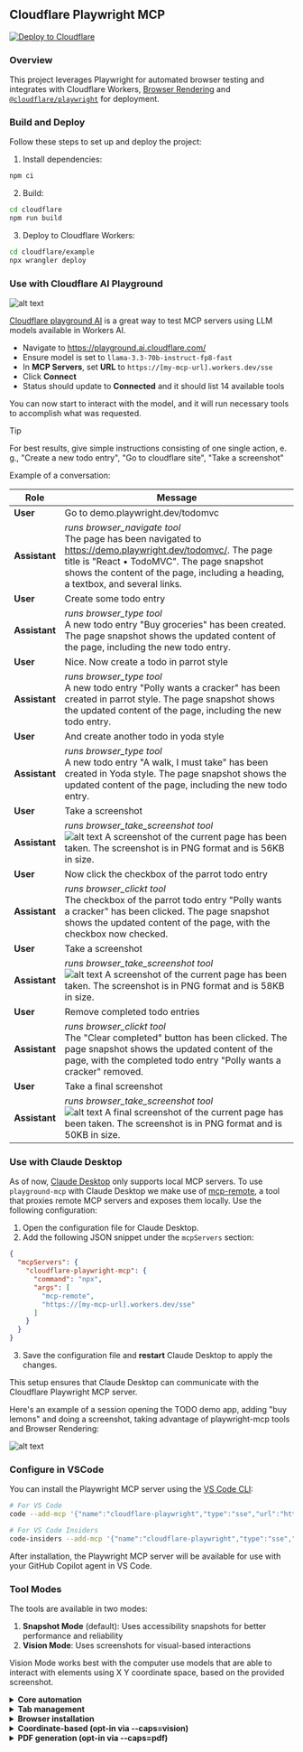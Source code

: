 ## Cloudflare Playwright MCP

[![Deploy to Cloudflare](https://deploy.workers.cloudflare.com/button)](https://deploy.workers.cloudflare.com/?url=https://github.com/cloudflare/playwright-mcp/tree/main/cloudflare/example)

### Overview

This project leverages Playwright for automated browser testing and integrates with Cloudflare Workers, [Browser Rendering](https://developers.cloudflare.com/browser-rendering/) and [`@cloudflare/playwright`](https://github.com/cloudflare/playwright) for deployment.

### Build and Deploy

Follow these steps to set up and deploy the project:

1. Install dependencies:
```bash
npm ci
```

2. Build:
```bash
cd cloudflare
npm run build
```

3. Deploy to Cloudflare Workers:

```bash
cd cloudflare/example
npx wrangler deploy
```

### Use with Cloudflare AI Playground

![alt text](docs/imgs/playground-ai-screenshot.png)

[Cloudflare playground AI](https://playground.ai.cloudflare.com/) is a great way to test MCP servers using LLM models available in Workers AI.

- Navigate to https://playground.ai.cloudflare.com/
- Ensure model is set to `llama-3.3-70b-instruct-fp8-fast`
- In **MCP Servers**, set **URL** to `https://[my-mcp-url].workers.dev/sse`
- Click **Connect**
- Status should update to **Connected** and it should list 14 available tools

You can now start to interact with the model, and it will run necessary tools to accomplish what was requested.

> [!TIP]
> For best results, give simple instructions consisting of one single action, e. g., "Create a new todo entry", "Go to cloudflare site", "Take a screenshot"


Example of a conversation:

| Role | Message |
|------|---------|
| **User** | Go to demo.playwright.dev/todomvc |
| **Assistant** | *runs browser_navigate tool*<br> The page has been navigated to https://demo.playwright.dev/todomvc/. The page title is "React • TodoMVC". The page snapshot shows the content of the page, including a heading, a textbox, and several links. |
| **User** | Create some todo entry |
| **Assistant** |  *runs browser_type tool*<br> A new todo entry "Buy groceries" has been created. The page snapshot shows the updated content of the page, including the new todo entry. |
| **User** | Nice. Now create a todo in parrot style |
| **Assistant** | *runs browser_type tool*<br> A new todo entry "Polly wants a cracker" has been created in parrot style. The page snapshot shows the updated content of the page, including the new todo entry. |
| **User** | And create another todo in yoda style |
| **Assistant** | *runs browser_type tool*<br> A new todo entry "A walk, I must take" has been created in Yoda style. The page snapshot shows the updated content of the page, including the new todo entry. |
| **User** | Take a screenshot |
| **Assistant** | *runs browser_take_screenshot tool*<br> ![alt text](docs/imgs/todomvc-screenshot-1.png) A screenshot of the current page has been taken. The screenshot is in PNG format and is 56KB in size. |
| **User** | Now click the checkbox of the parrot todo entry |
| **Assistant** | *runs browser_clickt tool*<br> The checkbox of the parrot todo entry "Polly wants a cracker" has been clicked. The page snapshot shows the updated content of the page, with the checkbox now checked. |
| **User** | Take a screenshot |
| **Assistant** | *runs browser_take_screenshot tool*<br> ![alt text](docs/imgs/todomvc-screenshot-2.png) A screenshot of the current page has been taken. The screenshot is in PNG format and is 58KB in size. |
| **User** | Remove completed todo entries |
| **Assistant** | *runs browser_clickt tool*<br> The "Clear completed" button has been clicked. The page snapshot shows the updated content of the page, with the completed todo entry "Polly wants a cracker" removed. |
| **User** | Take a final screenshot |
| **Assistant** | *runs browser_take_screenshot tool*<br> ![alt text](docs/imgs/todomvc-screenshot-3.png) A final screenshot of the current page has been taken. The screenshot is in PNG format and is 50KB in size. |

### Use with Claude Desktop

As of now, [Claude Desktop](https://claude.ai/download) only supports local MCP servers. To use `playground-mcp` with Claude Desktop we make use of [mcp-remote](https://github.com/geelen/mcp-remote), a tool that proxies remote MCP servers and exposes them locally. Use the following configuration:

1. Open the configuration file for Claude Desktop.
2. Add the following JSON snippet under the `mcpServers` section:

```json
{
  "mcpServers": {
    "cloudflare-playwright-mcp": {
      "command": "npx",
      "args": [
        "mcp-remote",
        "https://[my-mcp-url].workers.dev/sse"
      ]
    }
  }
}
```

3. Save the configuration file and **restart** Claude Desktop to apply the changes.

This setup ensures that Claude Desktop can communicate with the Cloudflare Playwright MCP server.

Here's an example of a session opening the TODO demo app, adding "buy lemons" and doing a screenshot, taking advantage of playwright-mcp tools and Browser Rendering:

![alt text](docs/imgs/claudemcp.gif)

### Configure in VSCode

You can install the Playwright MCP server using the [VS Code CLI](https://code.visualstudio.com/docs/configure/command-line):

```bash
# For VS Code
code --add-mcp '{"name":"cloudflare-playwright","type":"sse","url":"https://[my-mcp-url].workers.dev/sse"}'
```

```bash
# For VS Code Insiders
code-insiders --add-mcp '{"name":"cloudflare-playwright","type":"sse","url":"https://[my-mcp-url].workers.dev/sse"}'
```

After installation, the Playwright MCP server will be available for use with your GitHub Copilot agent in VS Code.
</details>

### Tool Modes

The tools are available in two modes:

1. **Snapshot Mode** (default): Uses accessibility snapshots for better performance and reliability
2. **Vision Mode**: Uses screenshots for visual-based interactions

Vision Mode works best with the computer use models that are able to interact with elements using
X Y coordinate space, based on the provided screenshot.

<!--- Tools generated by update-readme.js -->

<details>
<summary><b>Core automation</b></summary>

<!-- NOTE: This has been generated via update-readme.js -->

- **browser_click**
  - Title: Click
  - Description: Perform click on a web page
  - Parameters:
    - `element` (string): Human-readable element description used to obtain permission to interact with the element
    - `ref` (string): Exact target element reference from the page snapshot
    - `doubleClick` (boolean, optional): Whether to perform a double click instead of a single click
    - `button` (string, optional): Button to click, defaults to left
  - Read-only: **false**

<!-- NOTE: This has been generated via update-readme.js -->

- **browser_close**
  - Title: Close browser
  - Description: Close the page
  - Parameters: None
  - Read-only: **true**

<!-- NOTE: This has been generated via update-readme.js -->

- **browser_console_messages**
  - Title: Get console messages
  - Description: Returns all console messages
  - Parameters: None
  - Read-only: **true**

<!-- NOTE: This has been generated via update-readme.js -->

- **browser_drag**
  - Title: Drag mouse
  - Description: Perform drag and drop between two elements
  - Parameters:
    - `startElement` (string): Human-readable source element description used to obtain the permission to interact with the element
    - `startRef` (string): Exact source element reference from the page snapshot
    - `endElement` (string): Human-readable target element description used to obtain the permission to interact with the element
    - `endRef` (string): Exact target element reference from the page snapshot
  - Read-only: **false**

<!-- NOTE: This has been generated via update-readme.js -->

- **browser_evaluate**
  - Title: Evaluate JavaScript
  - Description: Evaluate JavaScript expression on page or element
  - Parameters:
    - `function` (string): () => { /* code */ } or (element) => { /* code */ } when element is provided
    - `element` (string, optional): Human-readable element description used to obtain permission to interact with the element
    - `ref` (string, optional): Exact target element reference from the page snapshot
  - Read-only: **false**

<!-- NOTE: This has been generated via update-readme.js -->

- **browser_file_upload**
  - Title: Upload files
  - Description: Upload one or multiple files
  - Parameters:
    - `paths` (array): The absolute paths to the files to upload. Can be a single file or multiple files.
  - Read-only: **false**

<!-- NOTE: This has been generated via update-readme.js -->

- **browser_fill_form**
  - Title: Fill form
  - Description: Fill multiple form fields
  - Parameters:
    - `fields` (array): Fields to fill in
  - Read-only: **false**

<!-- NOTE: This has been generated via update-readme.js -->

- **browser_handle_dialog**
  - Title: Handle a dialog
  - Description: Handle a dialog
  - Parameters:
    - `accept` (boolean): Whether to accept the dialog.
    - `promptText` (string, optional): The text of the prompt in case of a prompt dialog.
  - Read-only: **false**

<!-- NOTE: This has been generated via update-readme.js -->

- **browser_hover**
  - Title: Hover mouse
  - Description: Hover over element on page
  - Parameters:
    - `element` (string): Human-readable element description used to obtain permission to interact with the element
    - `ref` (string): Exact target element reference from the page snapshot
  - Read-only: **true**

<!-- NOTE: This has been generated via update-readme.js -->

- **browser_navigate**
  - Title: Navigate to a URL
  - Description: Navigate to a URL
  - Parameters:
    - `url` (string): The URL to navigate to
  - Read-only: **false**

<!-- NOTE: This has been generated via update-readme.js -->

- **browser_navigate_back**
  - Title: Go back
  - Description: Go back to the previous page
  - Parameters: None
  - Read-only: **true**

<!-- NOTE: This has been generated via update-readme.js -->

- **browser_network_requests**
  - Title: List network requests
  - Description: Returns all network requests since loading the page
  - Parameters: None
  - Read-only: **true**

<!-- NOTE: This has been generated via update-readme.js -->

- **browser_press_key**
  - Title: Press a key
  - Description: Press a key on the keyboard
  - Parameters:
    - `key` (string): Name of the key to press or a character to generate, such as `ArrowLeft` or `a`
  - Read-only: **false**

<!-- NOTE: This has been generated via update-readme.js -->

- **browser_resize**
  - Title: Resize browser window
  - Description: Resize the browser window
  - Parameters:
    - `width` (number): Width of the browser window
    - `height` (number): Height of the browser window
  - Read-only: **true**

<!-- NOTE: This has been generated via update-readme.js -->

- **browser_select_option**
  - Title: Select option
  - Description: Select an option in a dropdown
  - Parameters:
    - `element` (string): Human-readable element description used to obtain permission to interact with the element
    - `ref` (string): Exact target element reference from the page snapshot
    - `values` (array): Array of values to select in the dropdown. This can be a single value or multiple values.
  - Read-only: **false**

<!-- NOTE: This has been generated via update-readme.js -->

- **browser_snapshot**
  - Title: Page snapshot
  - Description: Capture accessibility snapshot of the current page, this is better than screenshot
  - Parameters: None
  - Read-only: **true**

<!-- NOTE: This has been generated via update-readme.js -->

- **browser_take_screenshot**
  - Title: Take a screenshot
  - Description: Take a screenshot of the current page. You can't perform actions based on the screenshot, use browser_snapshot for actions.
  - Parameters:
    - `type` (string, optional): Image format for the screenshot. Default is png.
    - `filename` (string, optional): File name to save the screenshot to. Defaults to `page-{timestamp}.{png|jpeg}` if not specified.
    - `element` (string, optional): Human-readable element description used to obtain permission to screenshot the element. If not provided, the screenshot will be taken of viewport. If element is provided, ref must be provided too.
    - `ref` (string, optional): Exact target element reference from the page snapshot. If not provided, the screenshot will be taken of viewport. If ref is provided, element must be provided too.
    - `fullPage` (boolean, optional): When true, takes a screenshot of the full scrollable page, instead of the currently visible viewport. Cannot be used with element screenshots.
  - Read-only: **true**

<!-- NOTE: This has been generated via update-readme.js -->

- **browser_type**
  - Title: Type text
  - Description: Type text into editable element
  - Parameters:
    - `element` (string): Human-readable element description used to obtain permission to interact with the element
    - `ref` (string): Exact target element reference from the page snapshot
    - `text` (string): Text to type into the element
    - `submit` (boolean, optional): Whether to submit entered text (press Enter after)
    - `slowly` (boolean, optional): Whether to type one character at a time. Useful for triggering key handlers in the page. By default entire text is filled in at once.
  - Read-only: **false**

<!-- NOTE: This has been generated via update-readme.js -->

- **browser_wait_for**
  - Title: Wait for
  - Description: Wait for text to appear or disappear or a specified time to pass
  - Parameters:
    - `time` (number, optional): The time to wait in seconds
    - `text` (string, optional): The text to wait for
    - `textGone` (string, optional): The text to wait for to disappear
  - Read-only: **true**

</details>

<details>
<summary><b>Tab management</b></summary>

<!-- NOTE: This has been generated via update-readme.js -->

- **browser_tabs**
  - Title: Manage tabs
  - Description: List, create, close, or select a browser tab.
  - Parameters:
    - `action` (string): Operation to perform
    - `index` (number, optional): Tab index, used for close/select. If omitted for close, current tab is closed.
  - Read-only: **false**

</details>

<details>
<summary><b>Browser installation</b></summary>

<!-- NOTE: This has been generated via update-readme.js -->

- **browser_install**
  - Title: Install the browser specified in the config
  - Description: Install the browser specified in the config. Call this if you get an error about the browser not being installed.
  - Parameters: None
  - Read-only: **false**

</details>

<details>
<summary><b>Coordinate-based (opt-in via --caps=vision)</b></summary>

<!-- NOTE: This has been generated via update-readme.js -->

- **browser_mouse_click_xy**
  - Title: Click
  - Description: Click left mouse button at a given position
  - Parameters:
    - `element` (string): Human-readable element description used to obtain permission to interact with the element
    - `x` (number): X coordinate
    - `y` (number): Y coordinate
  - Read-only: **false**

<!-- NOTE: This has been generated via update-readme.js -->

- **browser_mouse_drag_xy**
  - Title: Drag mouse
  - Description: Drag left mouse button to a given position
  - Parameters:
    - `element` (string): Human-readable element description used to obtain permission to interact with the element
    - `startX` (number): Start X coordinate
    - `startY` (number): Start Y coordinate
    - `endX` (number): End X coordinate
    - `endY` (number): End Y coordinate
  - Read-only: **false**

<!-- NOTE: This has been generated via update-readme.js -->

- **browser_mouse_move_xy**
  - Title: Move mouse
  - Description: Move mouse to a given position
  - Parameters:
    - `element` (string): Human-readable element description used to obtain permission to interact with the element
    - `x` (number): X coordinate
    - `y` (number): Y coordinate
  - Read-only: **true**

</details>

<details>
<summary><b>PDF generation (opt-in via --caps=pdf)</b></summary>

<!-- NOTE: This has been generated via update-readme.js -->

- **browser_pdf_save**
  - Title: Save as PDF
  - Description: Save page as PDF
  - Parameters:
    - `filename` (string, optional): File name to save the pdf to. Defaults to `page-{timestamp}.pdf` if not specified.
  - Read-only: **true**

</details>


<!--- End of tools generated section -->
